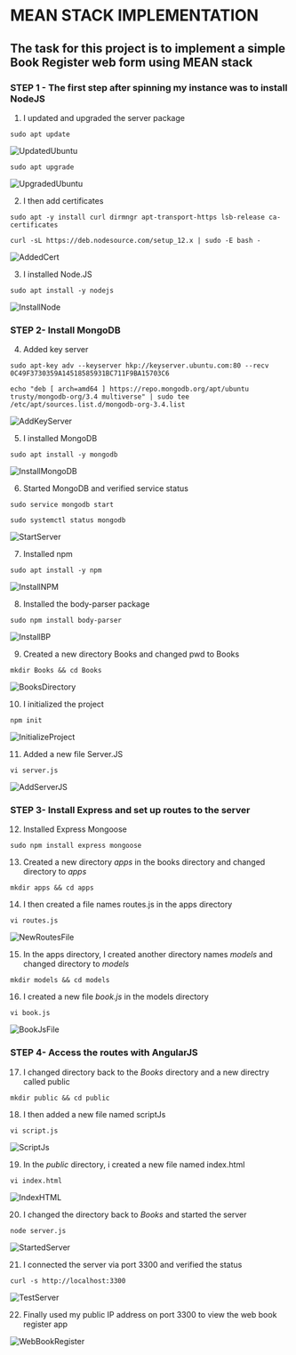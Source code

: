 # MEAN STACK IMPLEMENTATION

## The task for this project is to implement a simple Book Register web form using MEAN stack


### STEP 1 - The first step after spinning my instance was to install NodeJS

 1. I updated and upgraded the server package

  `sudo apt update`

  ![UpdatedUbuntu](./ProjectMEAN_Images/Step1-UpdateUbuntu.PNG)

  `sudo apt upgrade`

  ![UpgradedUbuntu](./ProjectMEAN_Images/Step1-UpgradeUbuntu.PNG)

 2. I then add certificates

  `sudo apt -y install curl dirmngr apt-transport-https lsb-release ca-certificates`

  `curl -sL https://deb.nodesource.com/setup_12.x | sudo -E bash -` 

  ![AddedCert](./ProjectMEAN_Images/Step1-AddedCertificates.PNG)


 3. I installed Node.JS

  `sudo apt install -y nodejs`

  ![InstallNode](./ProjectMEAN_Images/Step1-InstalledNodeJs.PNG)

### STEP 2- Install MongoDB

 4. Added key server

  `sudo apt-key adv --keyserver hkp://keyserver.ubuntu.com:80 --recv 0C49F3730359A14518585931BC711F9BA15703C6`

  `echo "deb [ arch=amd64 ] https://repo.mongodb.org/apt/ubuntu trusty/mongodb-org/3.4 multiverse" | sudo tee /etc/apt/sources.list.d/mongodb-org-3.4.list`

  ![AddKeyServer](./ProjectMEAN_Images/Step2-AddKeyserver.PNG)

 5. I installed MongoDB
 
  `sudo apt install -y mongodb`

  ![InstallMongoDB](./ProjectMEAN_Images/Step2-InstallMongoDB.PNG)

 6. Started MongoDB and verified service status

  `sudo service mongodb start`

  `sudo systemctl status mongodb`

  ![StartServer](./ProjectMEAN_Images/Step2-StartMongoDB_and_CheckStatus.PNG)


 7. Installed npm

  `sudo apt install -y npm`

  ![InstallNPM](./ProjectMEAN_Images/Step2-Install_npm.PNG)


 8. Installed the body-parser package

  `sudo npm install body-parser`

  ![InstallBP](./ProjectMEAN_Images/Step2-InstallBodyparser.PNG)


 9. Created a new directory Books and changed pwd to Books

 `mkdir Books && cd Books`

 ![BooksDirectory](./ProjectMEAN_Images/Step2-CreatedDir_Books_and_cdtoBooks.PNG)


 10. I initialized the project

  `npm init`

  ![InitializeProject](./ProjectMEAN_Images/Step2-Initialize_npm_project.PNG)


 11. Added a new file Server.JS

  `vi server.js`

  ![AddServerJS](./ProjectMEAN_Images/Step2-AddNewFileServerJS_to_BooksDir.PNG)



### STEP 3-  Install Express and set up routes to the server

 12. Installed Express Mongoose

  `sudo npm install express mongoose`

 13. Created a new directory *apps* in the books directory and changed directory to *apps*

  `mkdir apps && cd apps`

 14. I then created a file names routes.js in the apps directory

  `vi routes.js`

  ![NewRoutesFile](./ProjectMEAN_Images/Step3-CreatedRoutesJsFile.PNG)


 15. In the apps directory, I created another directory names *models* and changed directory to *models*

  `mkdir models && cd models` 
 
 16. I created a new file *book.js* in the models directory

  `vi book.js`

  ![BookJsFile](./ProjectMEAN_Images/Step3-CreatedBooksFile.PNG)


### STEP 4- Access the routes with AngularJS

 17. I changed directory back to the *Books* directory and a new directry called public

  `mkdir public && cd public`


 18. I then added a new file named scriptJs

  `vi script.js` 

  ![ScriptJs](./ProjectMEAN_Images/Step4-CreateScriptJsFile.PNG)

 19.  In the *public* directory, i created a new file named index.html

  `vi index.html`

  ![IndexHTML](./ProjectMEAN_Images/Step4-CreatedIndexHtmlFile.PNG)

 20. I changed the directory back to *Books* and started the server

  `node server.js`

  ![StartedServer](./ProjectMEAN_Images/Step4-ServerRunning.PNG)

 21. I connected the server via port 3300 and verified the status

  `curl -s http://localhost:3300`

  ![TestServer](./ProjectMEAN_Images/Step4-TestCurlCommand.PNG)

 22. Finally used my public IP address on port 3300 to view the web book register app

  ![WebBookRegister](./ProjectMEAN_Images/Step4-WebBookRegisterApp.PNG)
  
    
